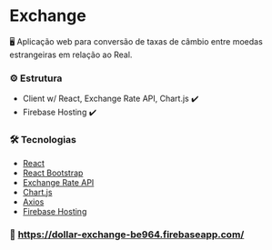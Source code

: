 # Exchange

<p> 🖥 Aplicação web para conversão de taxas de câmbio entre moedas estrangeiras em relação ao Real. </p>

### ⚙️ Estrutura

- Client w/ React, Exchange Rate API, Chart.js ✔️
- Firebase Hosting ✔️
 
### 🛠 Tecnologias
- [React](https://pt-br.reactjs.org/)
- [React Bootstrap](https://react-bootstrap.github.io/)
- [Exchange Rate API](https://exchangeratesapi.io/)
- [Chart.js](https://www.chartjs.org/)
- [Axios](https://axios-http.com/)
- [Firebase Hosting](https://firebase.google.com/docs/hosting)

### 🚀  https://dollar-exchange-be964.firebaseapp.com/
